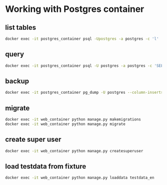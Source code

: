 # Working with Postgres container

## list tables
``` bash
docker exec -it postgres_container psql -Upostgres -a postgres -c 'l'
```

## query
``` bash
docker exec -it postgres_container psql -U postgres -a postgres -c 'SELECT * FROM posts;'
```

## backup
``` bash
docker exec -it postgres_container pg_dump -U postgres --column-inserts --data-only postgres > qlmadb/backup.sql
```

## migrate
``` bash
docker exec -it web_container python manage.py makemigrations
docker exec -it web_container python manage.py migrate
```

## create super user
``` bash
docker exec -it web_container python manage.py createsuperuser
```

## load testdata from fixture
``` bash
docker exec -it web_container python manage.py loaddata testdata_en
```